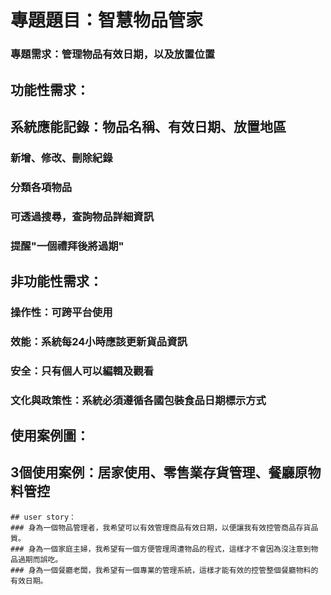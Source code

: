 # 專題題目：智慧物品管家
### 專題需求：管理物品有效日期，以及放置位置
## 功能性需求：
## 系統應能記錄：物品名稱、有效日期、放置地區
### 新增、修改、刪除紀錄
### 分類各項物品
### 可透過搜尋，查詢物品詳細資訊
### 提醒"一個禮拜後將過期"
## 非功能性需求：
### 操作性：可跨平台使用
### 效能：系統每24小時應該更新貨品資訊
### 安全：只有個人可以編輯及觀看
### 文化與政策性：系統必須遵循各國包裝食品日期標示方式
## 使用案例圖：
## 3個使用案例：居家使用、零售業存貨管理、餐廳原物料管控
```
## user story：
### 身為一個物品管理者，我希望可以有效管理商品有效日期，以便讓我有效控管商品存貨品質。
### 身為一個家庭主婦，我希望有一個方便管理周遭物品的程式，這樣才不會因為沒注意到物品過期而誤吃。
### 身為一個餐廳老闆，我希望有一個專業的管理系統，這樣才能有效的控管整個餐廳物料的有效日期。
```
